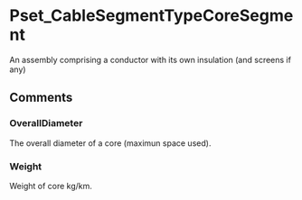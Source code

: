 # Pset_CableSegmentTypeCoreSegment

An assembly comprising a conductor with its own insulation (and screens if any)


## Comments

### OverallDiameter

The overall diameter of a core (maximun space used).

### Weight

Weight of core kg/km.

